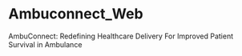 # Ambuconnect_Web
AmbuConnect: Redefining Healthcare Delivery For Improved Patient Survival in Ambulance
